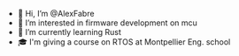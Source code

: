 - 👋 Hi, I’m @AlexFabre
- 👀 I’m interested in firmware development on mcu
- 🌱 I’m currently learning Rust
- 🎓 I'm giving a course on RTOS at Montpellier Eng. school

<!---
AlexFabre/AlexFabre is a ✨ special ✨ repository because its `README.md` (this file) appears on your GitHub profile.
You can click the Preview link to take a look at your changes.
--->
